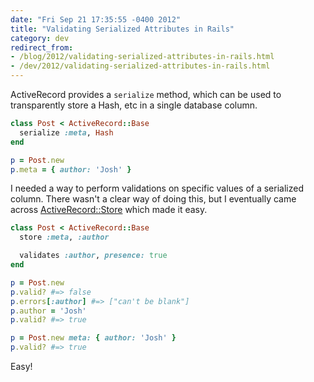 ```yaml
---
date: "Fri Sep 21 17:35:55 -0400 2012"
title: "Validating Serialized Attributes in Rails"
category: dev
redirect_from:
- /blog/2012/validating-serialized-attributes-in-rails.html
- /dev/2012/validating-serialized-attributes-in-rails.html
---
```


ActiveRecord provides a `serialize` method, which can be used to transparently
store a Hash, etc in a single database column.

```ruby
class Post < ActiveRecord::Base
  serialize :meta, Hash
end

p = Post.new
p.meta = { author: 'Josh' }
```

I needed a way to perform validations on specific values of a serialized
column. There wasn't a clear way of doing this, but I eventually came across
[ActiveRecord::Store](http://api.rubyonrails.org/classes/ActiveRecord/Store/ClassMethods.html)
which made it easy.

```ruby
class Post < ActiveRecord::Base
  store :meta, :author

  validates :author, presence: true
end

p = Post.new
p.valid? #=> false
p.errors[:author] #=> ["can't be blank"]
p.author = 'Josh'
p.valid? #=> true

p = Post.new meta: { author: 'Josh' }
p.valid? #=> true
```

Easy!
